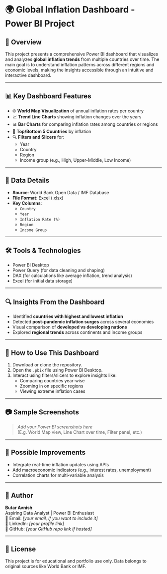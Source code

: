 # 🌍 Global Inflation Dashboard - Power BI Project

## 📖 Overview

This project presents a comprehensive Power BI dashboard that visualizes and analyzes **global inflation trends** from multiple countries over time. The main goal is to understand inflation patterns across different regions and economic levels, making the insights accessible through an intuitive and interactive dashboard.

---

## 📊 Key Dashboard Features

- 🌐 **World Map Visualization** of annual inflation rates per country
- 📈 **Trend Line Charts** showing inflation changes over the years
- 📊 **Bar Charts** for comparing inflation rates among countries or regions
- 🎯 **Top/Bottom 5 Countries** by inflation
- 🔍 **Filters and Slicers** for:
  - Year
  - Country
  - Region
  - Income group (e.g., High, Upper-Middle, Low Income)

---

## 🧾 Data Details

- **Source**: World Bank Open Data / IMF Database  
- **File Format**: Excel (.xlsx)  
- **Key Columns**:
  - `Country`
  - `Year`
  - `Inflation Rate (%)`
  - `Region`
  - `Income Group`

---

## 🛠 Tools & Technologies

- Power BI Desktop  
- Power Query (for data cleaning and shaping)  
- DAX (for calculations like average inflation, trend analysis)  
- Excel (for initial data storage)

---

## 🔍 Insights From the Dashboard

- Identified **countries with highest and lowest inflation**
- Detected **post-pandemic inflation surges** across several economies
- Visual comparison of **developed vs developing nations**
- Explored **regional trends** across continents and income groups

---

## 🧭 How to Use This Dashboard

1. Download or clone the repository.
2. Open the `.pbix` file using Power BI Desktop.
3. Interact using filters/slicers to explore insights like:
   - Comparing countries year-wise
   - Zooming in on specific regions
   - Viewing extreme inflation cases

---

## 📷 Sample Screenshots

> _Add your Power BI screenshots here_  
> (E.g. World Map view, Line Chart over time, Filter panel, etc.)

---

## 🚀 Possible Improvements

- Integrate real-time inflation updates using APIs
- Add macroeconomic indicators (e.g., interest rates, unemployment)
- Correlation charts for multi-variable analysis

---

## 👤 Author

**Butar Avnish**  
Aspiring Data Analyst | Power BI Enthusiast  
📧 Email: _[your email, if you want to include it]_  
🔗 LinkedIn: _[your profile link]_  
📁 GitHub: _[your GitHub repo link if hosted]_

---

## 📌 License

This project is for educational and portfolio use only. Data belongs to original sources like World Bank or IMF.
